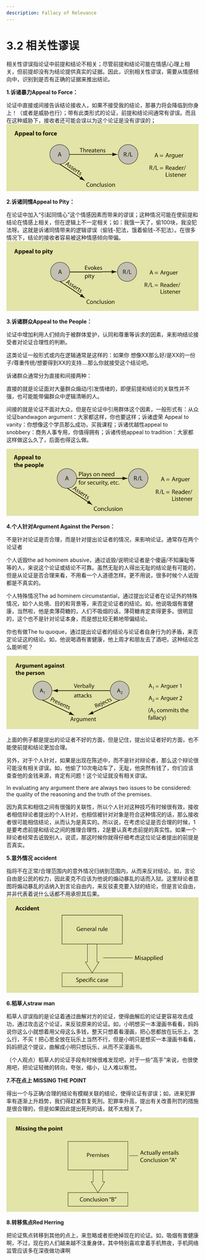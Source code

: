 ```yaml
---
description: Fallacy of Relevance
---
```


# 3.2 相关性谬误

相关性谬误指论证中前提和结论不相关；尽管前提和结论可能在情感/心理上相关，但前提却没有为结论提供真实的证据。因此，识别相关性谬误，需要从情感倾向中，识别到是否有正确的证据来推出结论。

**1.诉诸暴力Appeal to Force：**

论证中直接或间接告诉结论接收人，如果不接受我的结论，那暴力将会降临到你身上！（或者是威胁也行）；带有此类形式的论证，前提和结论间通常有谬误。而且在这种威胁下，接收者还可能会误以为这个论证是没有谬误的；![](<../.gitbook/assets/image (9).png>)

**2.诉诸同情Appeal to Pity：**

在论证中加入“引起同情心”这个情感因素而带来的谬误；这种情况可能在使前提和结论在情感上相关，但在逻辑上不一定相关；如：我饿一天了，偷100块，我没犯法呀。这就是诉诸同情带来的逻辑谬误（偷钱-犯法，饿着偷钱-不犯法）。在很多情况下，结论的接收者容易被这种情感倾向带偏。![](<../.gitbook/assets/image (1) (1).png>)

**3.诉诸群众Appeal to the People：**

论证中增加利用人们倾向于被群体爱护，认同和尊重等诉求的因素，来影响结论接受者对论证合理性的判断。

这类论证一般形式或内在逻辑通常是这样的：如果你  想像XX那么好/是XX的一份子/尊重传统/想要得到XX的支持....那么你就接受这个结论吧。

诉诸群众通常分为直接和间接两种：

直接的就是论证面对大量群众煽动/引发情绪的，即便前提和结论的关联性并不强，也可能能带偏群众中逻辑清晰的人。

间接的就是论证不面对大众，但是在论证中引用群体这个因素，一般形式有：从众论证bandwagon argument：大家都这样，你也要这样；诉诸虚荣 Appeal to vanity：你想像这个学员那么成功，买我课程；诉诸优越性appeal to snobbery：商务人事专用，你值得拥有；诉诸传统appeal to tradition：大家都这样做这么久了，后面也得这么做。

![](<../.gitbook/assets/image (3) (1).png>)

**4.个人针对Argument Against the Person：**

不是针对论证是否合理，而是针对提出论证者的情况，来影响论证。通常存在两个论证者

个人诋毁the ad hominem abusive，通过诋毁/说明论证者是个傻逼/不知廉耻等等的人，来说这个论证或结论不可靠。虽然无耻的人得出无耻的结论是有可能的，但是从论证是否合理来看，不用看一个人道德怎样。更不用说，很多时候个人诋毁都是不真实的。

个人特殊情况The ad hominem circumstantial，通过提出论证者在论证外的特殊情况，如个人处境、目的和背景等，来否定论证者的结论。如，他说吸烟有害健康，当然啦，他是卖薄荷糖的，人们不吸烟的话，薄荷糖肯定卖得更多。很明显的，这个也不是针对论证本身，而是想比较无赖地带偏结论。

你也有做The tu quoque，通过提出论证者的结论与论证者自身行为的矛盾，来否定论证这的结论。如，他说喝酒有害健康，他上周才和朋友去了酒吧，这种结论怎么能听呢？

![](<../.gitbook/assets/image (7) (1).png>)

上面的例子都是提出的论证者不好的方面，但是记住，提出论证者好的方面，也不能使前提和结论更加合理。

另外，对于个人针对，如果是出现在陈述中，而不是针对辩论者，那么这个辩论很可能没有相关谬误。如，他偷了10次电动车了，无耻，他突然有钱了，你们应该查查他的金钱来源，肯定有问题！这个论证就没有相关谬误。

In evaluating any argument there are always two issues to be considered: the quality of the reasoning and the truth of the premises.

因为真实和相信之间有很强的关联性，所以个人针对这种技巧有时候很有效，接收者相信辩论者提出的个人针对，也相信被针对对象是符合这种情况的话，那么接收者很可能相信结论，从而认为是真实的。所以说，在考虑论证是否合理的时候，1是要考虑前提和结论之间的推理合理性，2是要认真考虑前提的真实性。如果一个辩论者经常去诋毁别人，说谎，那这时候你就得仔细考虑这位论证者提出的前提是否真实。

**5.意外情况 accident**

指将不在正常/合理范围内的意外情况归纳到范围内，从而来反对结论。如，言论自由是公民的权力，因此麦克不应该为他说的煽动暴乱的话而入狱。这里辩论者意图将煽动暴乱的话纳入到言论自由内，来反驳麦克要入狱的结论，但是言论自由，并非代表着说什么话都不用承担其后果。![](<../.gitbook/assets/image (4) (1).png>)

**6.稻草人straw man**

稻草人谬误指的是论证着通过曲解对方的论证，使得曲解后的论证更容易攻击成功，通过攻击这个论证，来反驳原来的论证。如，小明想买一本漫画书看看，妈妈说你这么小就想着用父母这么多钱，整天只想着看漫画，把心思都放在玩乐上，怎么行，不买！把心思全放在玩乐上当然不行，但是小明只是想买一本漫画书看看，妈妈把这个提议，曲解成小明只想玩乐，从而不买漫画书。

（个人观点）稻草人的论证手段有时候很难发现吧，对于一些“高手”来说，也很使用吧，把论证轻微的转向，夸张，缩小，让人难以察觉。

**7.不在点上 MISSING THE POINT**

得出一个与正确/合理的结论有模糊关联的结论，使得论证有谬误；如，进来犯罪率有逐渐上升趋势，我们得赶紧恢复死刑。犯罪率升高，提出有关改善刑罚的措施是很合理的，但是如果因此提出死刑的话，就不太相关了。

![](<../.gitbook/assets/image (6) (1) (1).png>)

**8.转移焦点Red Herring**

把论证焦点转移到其他的点上，来忽略或者拒绝掉现在的论证。如，吸烟有害健康啊，不过，现在的人们越来越不注重身体，其中特别喜欢拿着手机熬夜，手机网络监管应该多在深夜做功课啊











